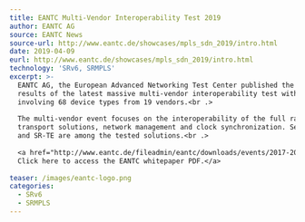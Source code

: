 ```yaml
---
title: EANTC Multi-Vendor Interoperability Test 2019
author: EANTC AG
source: EANTC News
source-url: http://www.eantc.de/showcases/mpls_sdn_2019/intro.html
date: 2019-04-09
eurl: http://www.eantc.de/showcases/mpls_sdn_2019/intro.html
technology: 'SRv6, SRMPLS'
excerpt: >-
  EANTC AG, the European Advanced Networking Test Center published the
  results of the latest massive multi-vendor interoperability test with 174 successful test combinations
  involving 68 device types from 19 vendors.<br .>
  
  The multi-vendor event focuses on the interoperability of the full range of next-generation wide-area
  transport solutions, network management and clock synchronization. Segment Routing MPLs and SRv6, Flex-Algo,
  and SR-TE are among the tested solutions.<br .>
  
  <a href="http://www.eantc.de/fileadmin/eantc/downloads/events/2017-2020/MPLS2019/EANTC-MPLSSDNNFV2019-WhitePaper-v1.3.pdf">
  Click here to access the EANTC whitepaper PDF.</a>
  
teaser: /images/eantc-logo.png
categories:
  - SRv6
  - SRMPLS
---
```

